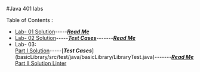 #Java 401 labs

Table of Contents :
- [Lab- 01 Solution](basics/Main.java)-----[***Read Me***](allReadMe/lab-01-README.md)
- [Lab- 02 Solution](basicLibrary/src/main/java/basicLibrary/Library.java)-----[***Test Cases***](basicLibrary/src/test/java/basicLibrary/LibraryTest.java)-------[***Read Me***](allReadMe/lab-02-README.md)
-  Lab- 03:     
    [Part I Solution](basicLibrary/src/main/java/basicLibrary/Library.java)-----[***Test Cases***]                (basicLibrary/src/test/java/basicLibrary/LibraryTest.java)-------[***Read Me***](allReadMe/lab-03-README.md)
    [Part II Solution Linter](/linter/src/main/java/linter/App.java)

